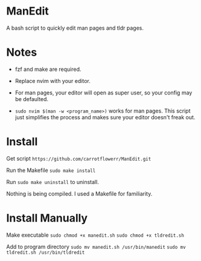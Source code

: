 # ManEdit
A bash script to quickly edit man pages and tldr pages.

# Notes

* fzf and make are required.

* Replace nvim with your editor.

* For man pages, your editor will open as super user, so your config may be defaulted.

* `sudo nvim $(man -w <program_name>)` works for man pages. This script just simplifies the process and makes sure your editor doesn't freak out.

# Install
Get script
`https://github.com/carrotflowerr/ManEdit.git`

Run the Makefile
`sudo make install`

Run `sudo make uninstall` to uninstall.

Nothing is being compiled. I used a Makefile for familiarity.

# Install Manually
Make executable
`sudo chmod +x manedit.sh`
`sudo chmod +x tldredit.sh`

Add to program directory
`sudo mv manedit.sh /usr/bin/manedit`
`sudo mv tldredit.sh /usr/bin/tldredit`


